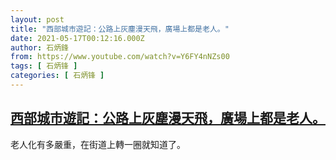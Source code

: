 ```yaml
---
layout: post
title: "西部城市遊記：公路上灰塵漫天飛，廣場上都是老人。"
date: 2021-05-17T00:12:16.000Z
author: 石炳鋒
from: https://www.youtube.com/watch?v=Y6FY4nNZs00
tags: [ 石炳锋 ]
categories: [ 石炳锋 ]
---
```

<!--1621210336000-->
[西部城市遊記：公路上灰塵漫天飛，廣場上都是老人。](https://www.youtube.com/watch?v=Y6FY4nNZs00)
------

<div>
老人化有多嚴重，在街道上轉一圈就知道了。
</div>
